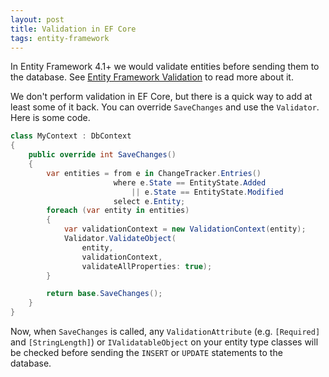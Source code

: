 ```yaml
---
layout: post
title: Validation in EF Core
tags: entity-framework
---
```


In Entity Framework 4.1+ we would validate entities before sending them to the database. See [Entity Framework
Validation][1] to read more about it.

We don't perform validation in EF Core, but there is a quick way to add at least some of it back. You can override
`SaveChanges` and use the `Validator`. Here is some code.

```csharp
class MyContext : DbContext
{
    public override int SaveChanges()
    {
        var entities = from e in ChangeTracker.Entries()
                       where e.State == EntityState.Added
                           || e.State == EntityState.Modified
                       select e.Entity;
        foreach (var entity in entities)
        {
            var validationContext = new ValidationContext(entity);
            Validator.ValidateObject(
                entity,
                validationContext,
                validateAllProperties: true);
        }

        return base.SaveChanges();
    }
}
```

Now, when `SaveChanges` is called, any `ValidationAttribute` (e.g. `[Required]` and `[StringLength]`) or
`IValidatableObject` on your entity type classes will be checked before sending the `INSERT` or `UPDATE` statements to
the database.


  [1]: https://msdn.microsoft.com/en-us/library/gg193959.aspx
